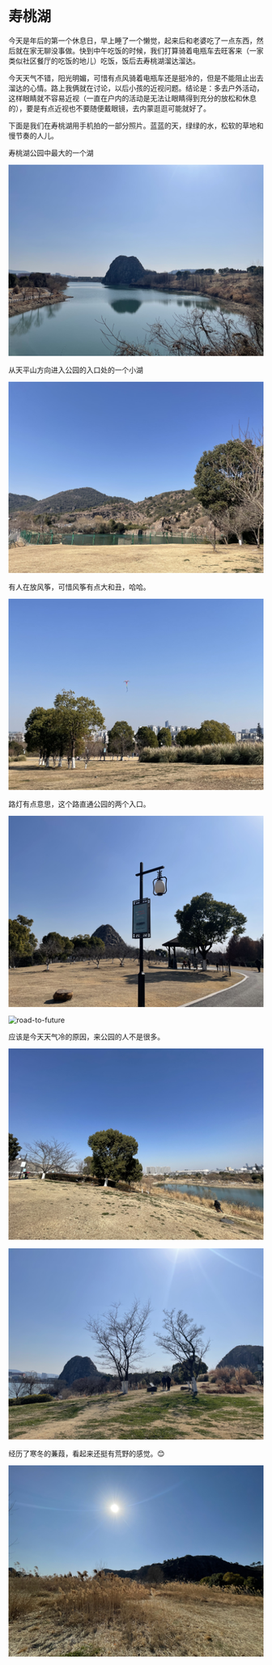 # 寿桃湖

今天是年后的第一个休息日，早上睡了一个懒觉，起来后和老婆吃了一点东西，然后就在家无聊没事做。快到中午吃饭的时候，我们打算骑着电瓶车去旺客来（一家类似社区餐厅的吃饭的地儿）吃饭，饭后去寿桃湖溜达溜达。

今天天气不错，阳光明媚，可惜有点风骑着电瓶车还是挺冷的，但是不能阻止出去溜达的心情。路上我俩就在讨论，以后小孩的近视问题。结论是：多去户外活动，这样眼睛就不容易近视（一直在户内的活动是无法让眼睛得到充分的放松和休息的），要是有点近视也不要随便戴眼镜，去内蒙逛逛可能就好了。

下面是我们在寿桃湖用手机拍的一部分照片。蓝蓝的天，绿绿的水，松软的草地和慢节奏的人儿。



寿桃湖公园中最大的一个湖

![lake](lake.jpeg)



从天平山方向进入公园的入口处的一个小湖

![grassland](grassland.jpeg)



有人在放风筝，可惜风筝有点大和丑，哈哈。

![kite](kite.jpeg)



路灯有点意思，这个路直通公园的两个入口。

![street-light](street-light.jpeg)

![road-to-future](road-to-future.jpeg)



应该是今天天气冷的原因，来公园的人不是很多。

![passerby2](passerby2.jpeg)

![passerby1](passerby1.jpeg)

经历了寒冬的蒹葭，看起来还挺有荒野的感觉。😊

![withered-grass](withered-grass.jpeg)



